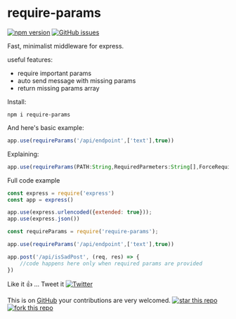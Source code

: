 # require-params 
[![npm version](https://badge.fury.io/js/require-params.svg)](https://badge.fury.io/js/require-params)
[![GitHub issues](https://img.shields.io/github/issues/Microsmsm/require-params.svg)](https://github.com/Microsmsm/require-params/issues)

Fast, minimalist middleware for express.


useful features:

 * require important params
 * auto send message with missing params
 * return missing params array 

Install:
```
npm i require-params
```

And here's basic example:

```javascript
app.use(requireParams('/api/endpoint',['text'],true))
```

Explaining:

```javascript
app.use(requireParams(PATH:String,RequiredParmeters:String[],ForceRequireParams?:Boolean))
```



Full code example
```javascript
const express = require('express')
const app = express()

app.use(express.urlencoded({extended: true}));
app.use(express.json())

const requireParams = require('require-params');

app.use(requireParams('/api/endpoint',['text'],true))

app.post('/api/isSadPost', (req, res) => {
    //code happens here only when required params are provided
})
```

Like it :+1: ... Tweet it [![Twitter](https://img.shields.io/twitter/url/https/www.npmjs.com/package/require-params.svg?style=social)](https://twitter.com/intent/tweet?text=Wow:&url=https%3A%2F%2Fwww.npmjs.com%2Fpackage%2Frequire-params)


This is on [GitHub](https://github.com/Microsmsm/require-params) your contributions are very welcomed.
[![star this repo](http://githubbadges.com/star.svg?user=Microsmsm&repo=require-params&style=flat)](https://github.com/Microsmsm/require-params)
[![fork this repo](http://githubbadges.com/fork.svg?user=Microsmsm&repo=require-params&style=flat)](https://github.com/Microsmsm/require-params/fork)


